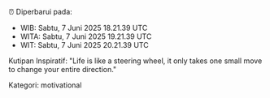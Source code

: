 ⏰ Diperbarui pada:
- WIB: Sabtu, 7 Juni 2025 18.21.39 UTC
- WITA: Sabtu, 7 Juni 2025 19.21.39 UTC
- WIT: Sabtu, 7 Juni 2025 20.21.39 UTC

Kutipan Inspiratif:
"Life is like a steering wheel, it only takes one small move to change your entire direction."


Kategori: motivational

